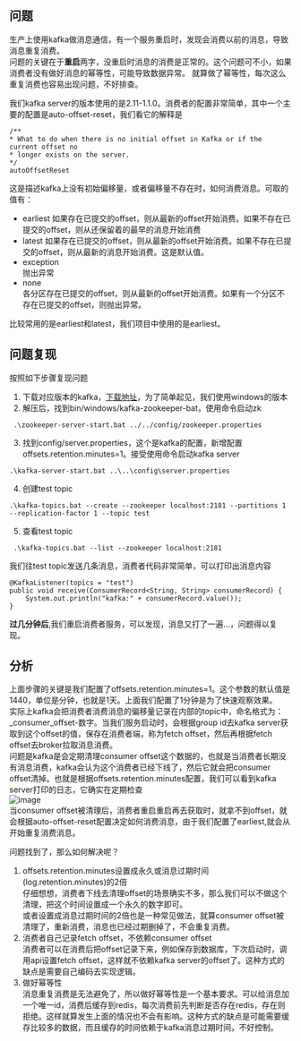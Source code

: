 ## 问题   
生产上使用kafka做消息通信，有一个服务重启时，发现会消费以前的消息，导致消息重复消费。  
问题的关键在于**重启**两字，没重启时消息的消费是正常的。这个问题可不小，如果消费者没有做好消息的幂等性，可能导致数据异常。
就算做了幂等性，每次这么重复消费也容易出现问题，不好排查。

我们kafka server的版本使用的是2.11-1.1.0。消费者的配置非常简单，其中一个主要的配置是auto-offset-reset，我们看它的解释是
```
/**
* What to do when there is no initial offset in Kafka or if the current offset no
* longer exists on the server.
*/
autoOffsetReset
```
这是描述kafka上没有初始偏移量，或者偏移量不存在时，如何消费消息。可取的值有：
- earliest
如果存在已提交的offset，则从最新的offset开始消费。如果不存在已提交的offset，则从还保留着的最早的消息开始消费
- latest
如果存在已提交的offset，则从最新的offset开始消费。如果不存在已提交的offset，则从最新的消息开始消费。这是默认值。
- exception  
抛出异常  
- none  
各分区存在已提交的offset，则从最新的offset开始消费。如果有一个分区不存在已提交的offset，则抛出异常。

比较常用的是earliest和latest，我们项目中使用的是earliest。

## 问题复现
按照如下步骤复现问题
1. 下载对应版本的kafka，[下载地址](http://kafka.apache.org/downloads)，为了简单起见，我们使用windows的版本
2. 解压后，找到bin/windows/kafka-zookeeper-bat，使用命令启动zk
```
 .\zookeeper-server-start.bat ../../config/zookeeper.properties
```
3. 找到config/server.properties，这个是kafka的配置，新增配置offsets.retention.minutes=1。接受使用命令启动kafka server
```
.\kafka-server-start.bat ..\..\config\server.properties
```
4. 创建test topic
```
.\kafka-topics.bat --create --zookeeper localhost:2181 --partitions 1 --replication-factor 1 --topic test
```
5. 查看test topic
```
 .\kafka-topics.bat --list --zookeeper localhost:2181
```

我们往test topic发送几条消息，消费者代码非常简单，可以打印出消息内容
```
@KafkaListener(topics = "test")
public void receive(ConsumerRecord<String, String> consumerRecord) {
    System.out.println("kafka:" + consumerRecord.value());
}
```
**过几分钟后**,我们重启消费者服务，可以发现，消息又打了一遍...，问题得以复现。

## 分析  
上面步骤的关键是我们配置了offsets.retention.minutes=1。这个参数的默认值是1440，单位是分钟，也就是1天。上面我们配置了1分钟是为了快速观察效果。    
实际上kafka会把消费者消费消息的偏移量记录在内部的topic中，命名格式为：_consumer_offset-数字。当我们服务启动时，会根据group id去kafka server获取到这个offset的值，保存在消费者端，称为fetch offset，然后再根据fetch offset去broker拉取消息消费。  
问题是kafka是会定期清理consumer offset这个数据的，也就是当消费者长期没有消息消费，kafka会认为这个消费者已经下线了，然后它就会把consumer offset清掉。也就是根据offsets.retention.minutes配置，我们可以看到kafka server打印的日志，它确实在定期检查  
![image]()  
当consumer offset被清理后，消费者重启重启再去获取时，就拿不到offset，就会根据auto-offset-reset配置决定如何消费消息，由于我们配置了earliest,就会从开始重复消费消息。  

问题找到了，那么如何解决呢？
1. offsets.retention.minutes设置成永久或消息过期时间(log.retention.minutes)的2倍  
仔细想想，消费者下线去清理offset的场景确实不多，那么我们可以不做这个清理，把这个时间设置成一个永久的数字即可。   
或者设置成消息过期时间的2倍也是一种常见做法，就算consumer offset被清理了，重新消费，消息也已经过期删掉了，不会重复消费。 
2. 消费者自己记录fetch offset，不依赖consumer offset  
消费者可以在消费后把offset记录下来，例如保存到数据库，下次启动时，调用api设置fetch offset，这样就不依赖kafka server的offset了。这种方式的缺点是需要自己编码去实现逻辑。  
3. 做好幂等性  
消息重复消费是无法避免了，所以做好幂等性是一个基本要求。可以给消息加一个唯一id，消费后缓存到redis，每次消费前先判断是否存在redis，存在则拒绝。这样就算发生上面的情况也不会有影响。这种方式的缺点是可能需要缓存比较多的数据，而且缓存的时间依赖于kafka消息过期时间，不好控制。

